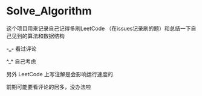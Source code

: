 # Solve_Algorithm
  这个项目用来记录自己记得多刷LeetCode （在issues记录刷的题）和总结一下自己见到的算法和数据结构

  **-_-**   看过评论
  
  **^_^**  自己考虑
  
  另外 LeetCode 上写注解是会影响运行速度的
  
  前期可能要看评论的居多，没办法啦  

